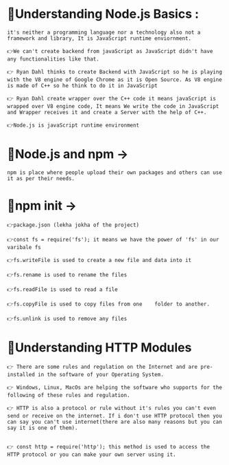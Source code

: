 # 📍Understanding Node.js Basics : 
    it's neither a programming language nor a technology also not a framework and library, It is JavaScript runtime enviornment.

    👉We can't create backend from javaScript as JavaScript didn't have any functionalities like that.

    👉 Ryan Dahl thinks to create Backend with JavaScript so he is playing with the V8 engine of Google Chrome as it is Open Source. As V8 engine is made of C++ so he think to do it in JavaScript

    👉 Ryan Dahl create wrapper over the C++ code it means javaScript is wrapped over V8 engine code, It means We write the code in JavaScript and Wrapper receives it and create a Server with the help of C++.

    👉Node.js is javaScript runtime environment 


# 📍Node.js and npm -> 
    npm is place where people upload their own packages and others can use it as per their needs.

# 📍npm init -> 
    👉package.json (lekha jokha of the project)

    👉const fs = require('fs'); it means we have the power of 'fs' in our varibale fs

    👉fs.writeFile is used to create a new file and data into it

    👉fs.rename is used to rename the files

    👉fs.readFile is used to read a file

    👉fs.copyFile is used to copy files from one    folder to another. 

    👉fs.unlink is used to remove any files

# 📌Understanding HTTP Modules 

    👉 There are some rules and regulation on the Internet and are pre-installed in the software of your Operating System.

    👉 Windows, Linux, MacOs are helping the software who supports for the following of these rules and regulation.

    👉 HTTP is also a protocol or rule without it's rules you can't even send or receive on the internet. If i don't use HTTP protocol then you can say you can't use internet(there are also many reasons but you can say it is one of them).


    👉 const http = require('http'); this method is used to access the HTTP protocol or you can make your own server using it.
    
